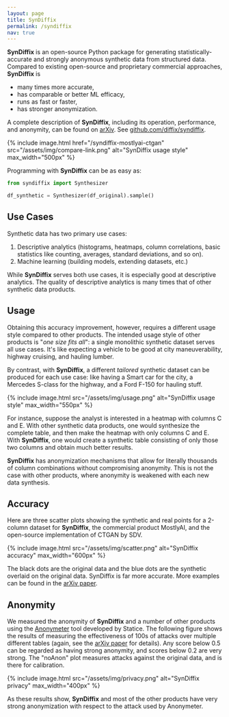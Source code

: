 ```yaml
---
layout: page
title: SynDiffix
permalink: /syndiffix
nav: true
---
```


**SynDiffix** is an open-source Python package for generating statistically-accurate and strongly anonymous synthetic data from structured data. Compared to existing open-source and proprietary commercial approaches, **SynDiffix** is

- many times more accurate,
- has comparable or better ML efficacy,
- runs as fast or faster,
- has stronger anonymization.

A complete description of **SynDiffix**, including its operation, performance, and anonymity, can be found on [arXiv](https://arxiv.org/abs/2311.09628). See [github.com/diffix/syndiffix](https://github.com/diffix/syndiffix).

{% include image.html href="/syndiffix-mostlyai-ctgan" src="/assets/img/compare-link.png" alt="SynDiffix usage style" max_width="500px" %}

Programming with **SynDiffix** can be as easy as:

```py
from syndiffix import Synthesizer

df_synthetic = Synthesizer(df_original).sample()
```

## Use Cases

Synthetic data has two primary use cases:

1. Descriptive analytics (histograms, heatmaps, column correlations, basic statistics like counting, averages, standard deviations, and so on).
2. Machine learning (building models, extending datasets, etc.)

While **SynDiffix** serves both use cases, it is especially good at descriptive analytics. The quality of descriptive analytics is many times that of other synthetic data products.

## Usage

Obtaining this accuracy improvement, however, requires a different usage style compared to other products. The intended usage style of other products is "*one size fits all*": a single monolithic synthetic dataset serves all use cases. It's like expecting a vehicle to be good at city maneuverability, highway cruising, and hauling lumber.

By contrast, with **SynDiffix**, a different *tailored* synthetic dataset can be produced for each use case: like having a Smart car for the city, a Mercedes S-class for the highway, and a Ford F-150 for hauling stuff.

{% include image.html src="/assets/img/usage.png" alt="SynDiffix usage style" max_width="550px" %}

For instance, suppose the analyst is interested in a heatmap with columns C and E. With other synthetic data products, one would synthesize the complete table, and then make the heatmap with only columns C and E. With **SynDiffix**, one would create a synthetic table consisting of only those two columns and obtain much better results.

**SynDiffix** has anonymization mechanisms that allow for literally thousands of column combinations without compromising anonymity. This is not the case with other products, where anonymity is weakened with each new data synthesis.

## Accuracy

Here are three scatter plots showing the synthetic and real points for a 2-column dataset for **SynDiffix**, the commercial product MostlyAI, and the open-source implementation of CTGAN by SDV.

{% include image.html src="/assets/img/scatter.png" alt="SynDiffix accuracy" max_width="600px" %}

The black dots are the original data and the blue dots are the synthetic overlaid on the original data. SynDiffix is far more accurate. More examples can be found in the [arXiv paper](https://arxiv.org/abs/2311.09628).

## Anonymity

We measured the anonymity of **SynDiffix** and a number of other products using the [Anonymeter](https://github.com/statice/anonymeter) tool developed by Statice. The following figure shows the results of measuring the effectiveness of 100s of attacks over multiple different tables (again, see the [arXiv paper](https://arxiv.org/abs/2311.09628) for details). Any score below 0.5 can be regarded as having strong anonymity, and scores below 0.2 are very strong. The "noAnon" plot measures attacks against the original data, and is there for calibration.

{% include image.html src="/assets/img/privacy.png" alt="SynDiffix privacy" max_width="400px" %}

As these results show, **SynDiffix** and most of the other products have very strong anonymization with respect to the attack used by Anonymeter.